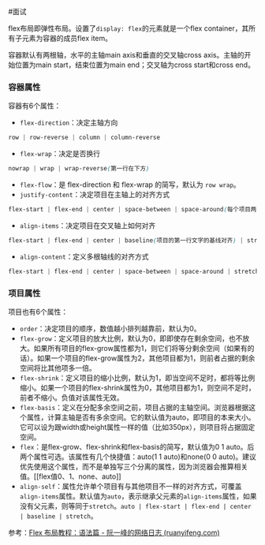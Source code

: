 #面试

flex布局即弹性布局。设置了`display: flex`的元素就是一个flex container，其所有子元素为容器的成员flex item。

容器默认有两根轴，水平的主轴main axis和垂直的交叉轴cross axis。主轴的开始位置为main start，结束位置为main end；交叉轴为cross start和cross end。

### 容器属性

容器有6个属性：

- `flex-direction`：决定主轴方向

```css
row | row-reverse | column | column-reverse
```

- `flex-wrap`：决定是否换行

```css
nowrap | wrap | wrap-reverse(第一行在下方)
```

- `flex-flow`：是 flex-direction 和 flex-wrap 的简写，默认为 `row wrap`。
- `justify-content`：决定项目在主轴上的对齐方式

```css
flex-start | flex-end | center | space-between | space-around(每个项目两侧的间隔相等)
```

- `align-items`：决定项目在交叉轴上如何对齐

```css
flex-start | flex-end | center | baseline(项目的第一行文字的基线对齐) | stretch(默认值)
```

- `align-content`：定义多根轴线的对齐方式

```css
flex-start | flex-end | center | space-between | space-around | stretch(默认值)
```

### 项目属性

项目也有6个属性：

- `order`：决定项目的顺序，数值越小排列越靠前，默认为0。
- `flex-grow`：定义项目的放大比例，默认为0，即即使存在剩余空间，也不放大。如果所有项目的flex-grow属性都为1，则它们将等分剩余空间（如果有的话）。如果一个项目的flex-grow属性为2，其他项目都为1，则前者占据的剩余空间将比其他项多一倍。
- `flex-shrink`：定义项目的缩小比例，默认为1，即当空间不足时，都将等比例缩小。如果一个项目的flex-shrink属性为0，其他项目都为1，则空间不足时，前者不缩小。负值对该属性无效。
- `flex-basis`：定义在分配多余空间之前，项目占据的主轴空间。浏览器根据这个属性，计算主轴是否有多余空间。它的默认值为auto，即项目的本来大小。它可以设为跟width或height属性一样的值（比如350px），则项目将占据固定空间。
- `flex`：是flex-grow、flex-shrink和flex-basis的简写，默认值为0 1 auto。后两个属性可选。该属性有几个快捷值：auto(1 1 auto)和none(0 0 auto)。建议优先使用这个属性，而不是单独写三个分离的属性，因为浏览器会推算相关值。[[flex值0、1、none、auto]]
- `align-self`：属性允许单个项目有与其他项目不一样的对齐方式，可覆盖`align-items`属性。默认值为`auto`，表示继承父元素的`align-items`属性，如果没有父元素，则等同于`stretch`。`auto | flex-start | flex-end | center | baseline | stretch`。

参考：[Flex 布局教程：语法篇 - 阮一峰的网络日志 (ruanyifeng.com)](https://ruanyifeng.com/blog/2015/07/flex-grammar.html)
